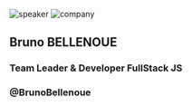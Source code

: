<!-- .slide: class="speaker-slide red" -->
![speaker](./assets/images/speaker/bruno-bellenoue/bruno.png)
![company](./assets/images/speaker/logo_sfeir_bleu_orange.png)
<h2>Bruno <span>BELLENOUE</span></h2>

### Team Leader & Developer FullStack JS
<!-- .element: class="icon-rule icon-first" -->

### @BrunoBellenoue
<!-- .element: class="icon-twitter icon-second" -->
